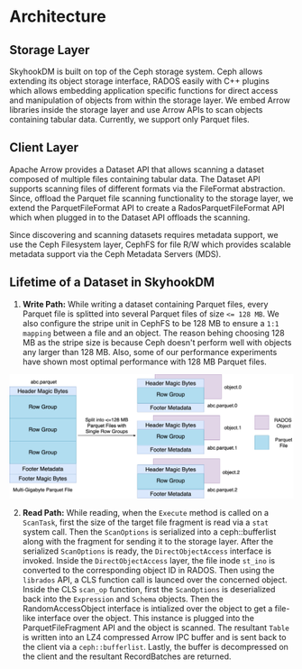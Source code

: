 <!---
  Licensed to the Apache Software Foundation (ASF) under one
  or more contributor license agreements.  See the NOTICE file
  distributed with this work for additional information
  regarding copyright ownership.  The ASF licenses this file
  to you under the Apache License, Version 2.0 (the
  "License"); you may not use this file except in compliance
  with the License.  You may obtain a copy of the License at

    http://www.apache.org/licenses/LICENSE-2.0

  Unless required by applicable law or agreed to in writing,
  software distributed under the License is distributed on an
  "AS IS" BASIS, WITHOUT WARRANTIES OR CONDITIONS OF ANY
  KIND, either express or implied.  See the License for the
  specific language governing permissions and limitations
  under the License.
-->

# Architecture



## Storage Layer

SkyhookDM is built on top of the Ceph storage system. Ceph allows extending its object storage interface, RADOS easily with C++ plugins which allows embedding application specific functions for direct access and manipulation of objects from within the storage layer. We embed Arrow libraries inside the storage layer and use Arrow APIs to scan objects containing tabular data. Currently, we support only Parquet files.


## Client Layer

Apache Arrow provides a Dataset API that allows scanning a dataset composed of multiple files containing tabular data. The Dataset API supports scanning files of different formats via the FileFormat abstraction. Since, offload the Parquet file scanning functionality to the storage layer, we extend the ParquetFileFormat API to create a RadosParquetFileFormat API which when plugged in to the Dataset API offloads the scanning. 


Since discovering and scanning datasets requires metadata support, we use the Ceph Filesystem layer, CephFS for file R/W which provides scalable metadata support via the Ceph Metadata Servers (MDS). 

## Lifetime of a Dataset in SkyhookDM

1. **Write Path:** While writing a dataset containing Parquet files, every Parquet file is splitted into several Parquet files of size `<= 128 MB`. We also configure the stripe unit in CephFS to be 128 MB to ensure a `1:1 mapping` between a file and an object. The reason behing choosing 128 MB as the stripe size is because Ceph doesn't perform well with objects any larger than 128 MB. Also, some of our performance experiments have shown most optimal performance with 128 MB Parquet files.

<img src="./pr_splitted.png">

2. **Read Path:** While reading, when the `Execute` method is called on a `ScanTask`, first the size of the target file fragment is read via a `stat` system call. Then the `ScanOptions` is serialized into a ceph::bufferlist along with the fragment for sending it to the storage layer. After the serialized `ScanOptions` is ready, the `DirectObjectAccess` interface is invoked. Inside the `DirectObjectAccess` layer, the file inode `st_ino` is converted to the corresponding object ID in RADOS. Then using the `librados` API, a CLS function call is launced over the concerned object. Inside the CLS `scan_op` function, first the `ScanOptions` is deserialized back into the `Expression` and `Schema` objects. Then the RandomAccessObject interface is intialized over the object to get a file-like interface over the object. This instance is plugged into the ParquetFileFragment API and the object is scanned. The resultant `Table` is written into an LZ4 compressed Arrow IPC buffer and is sent back to the client via a `ceph::bufferlist`. Lastly, the buffer is decompressed on the client and the resultant RecordBatches are returned.
